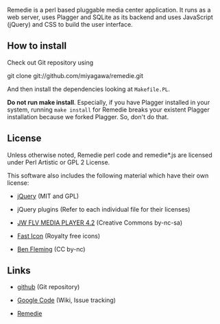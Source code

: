 Remedie is a perl based pluggable media center application. It runs as a web server, uses Plagger and SQLite as its backend and uses JavaScript (jQuery) and CSS to build the user interface.

## How to install

Check out Git repository using

  git clone git://github.com/miyagawa/remedie.git

And then install the dependencies looking at `Makefile.PL`.

**Do not run make install**. Especially, if you have Plagger installed in your system, running `make install` for Remedie breaks your existent Plagger installation because we forked Plagger. So, don't do that.

## License

Unless otherwise noted, Remedie perl code and remedie*.js are licensed under Perl Artistic or GPL 2 License.

This software also includes the following material which have their own license:

* [jQuery](http://www.jquery.com/) (MIT and GPL)

* jQuery plugins (Refer to each individual file for their licenses)

* [JW FLV MEDIA PLAYER 4.2](http://www.jeroenwijering.com/?item=JW_FLV_Player) (Creative Commons by-nc-sa)

* [Fast Icon](http://www.fasticon.com/) (Royalty free icons)

* [Ben Fleming](http://www.yellowicon.com/) (CC by-nc)

## Links

* [github](http://github.com/miyagawa/remedie) (Git repository)

* [Google Code](http://code.google.com/p/remedie) (Wiki, Issue tracking)

* [Remedie](http://remediecode.org/)



